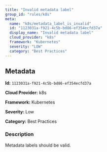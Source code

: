 ```yaml
---
title: "Invalid metadata label"
group_id: "rules/k8s"
meta:
  name: "k8s/metadata_label_is_invalid"
  id: "1123031a-f921-4c5b-bd86-ef354ecfd37a"
  display_name: "Invalid metadata label"
  cloud_provider: "k8s"
  framework: "Kubernetes"
  severity: "LOW"
  category: "Best Practices"
---
```

## Metadata

**Id:** `1123031a-f921-4c5b-bd86-ef354ecfd37a`

**Cloud Provider:** k8s

**Framework:** Kubernetes

**Severity:** Low

**Category:** Best Practices

### Description

 Metadata labels should be valid.
